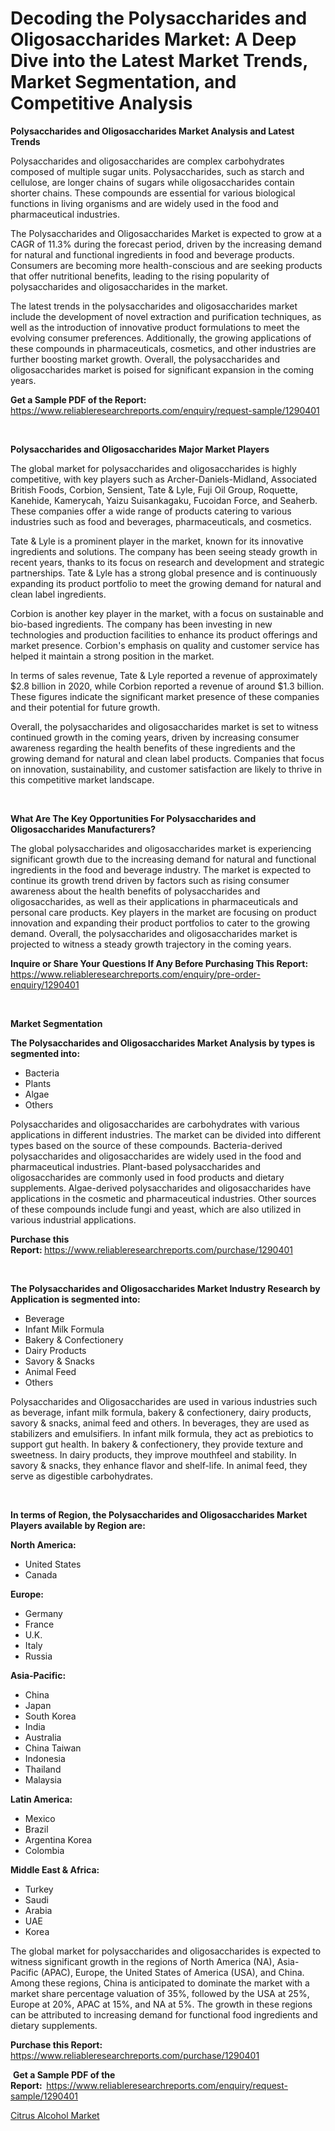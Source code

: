 <p><h1>Decoding the Polysaccharides and Oligosaccharides Market: A Deep Dive into the Latest Market Trends, Market Segmentation, and Competitive Analysis</h1></p><p><strong>Polysaccharides and Oligosaccharides Market Analysis and Latest Trends</strong></p>
<p><p>Polysaccharides and oligosaccharides are complex carbohydrates composed of multiple sugar units. Polysaccharides, such as starch and cellulose, are longer chains of sugars while oligosaccharides contain shorter chains. These compounds are essential for various biological functions in living organisms and are widely used in the food and pharmaceutical industries.</p><p>The Polysaccharides and Oligosaccharides Market is expected to grow at a CAGR of 11.3% during the forecast period, driven by the increasing demand for natural and functional ingredients in food and beverage products. Consumers are becoming more health-conscious and are seeking products that offer nutritional benefits, leading to the rising popularity of polysaccharides and oligosaccharides in the market.</p><p>The latest trends in the polysaccharides and oligosaccharides market include the development of novel extraction and purification techniques, as well as the introduction of innovative product formulations to meet the evolving consumer preferences. Additionally, the growing applications of these compounds in pharmaceuticals, cosmetics, and other industries are further boosting market growth. Overall, the polysaccharides and oligosaccharides market is poised for significant expansion in the coming years.</p></p>
<p><strong>Get a Sample PDF of the Report:&nbsp;</strong> <a href="https://www.reliableresearchreports.com/enquiry/request-sample/1290401">https://www.reliableresearchreports.com/enquiry/request-sample/1290401</a></p>
<p>&nbsp;</p>
<p><strong>Polysaccharides and Oligosaccharides Major Market Players</strong></p>
<p><p>The global market for polysaccharides and oligosaccharides is highly competitive, with key players such as Archer-Daniels-Midland, Associated British Foods, Corbion, Sensient, Tate & Lyle, Fuji Oil Group, Roquette, Kanehide, Kamerycah, Yaizu Suisankagaku, Fucoidan Force, and Seaherb. These companies offer a wide range of products catering to various industries such as food and beverages, pharmaceuticals, and cosmetics.</p><p>Tate & Lyle is a prominent player in the market, known for its innovative ingredients and solutions. The company has been seeing steady growth in recent years, thanks to its focus on research and development and strategic partnerships. Tate & Lyle has a strong global presence and is continuously expanding its product portfolio to meet the growing demand for natural and clean label ingredients.</p><p>Corbion is another key player in the market, with a focus on sustainable and bio-based ingredients. The company has been investing in new technologies and production facilities to enhance its product offerings and market presence. Corbion's emphasis on quality and customer service has helped it maintain a strong position in the market.</p><p>In terms of sales revenue, Tate & Lyle reported a revenue of approximately $2.8 billion in 2020, while Corbion reported a revenue of around $1.3 billion. These figures indicate the significant market presence of these companies and their potential for future growth.</p><p>Overall, the polysaccharides and oligosaccharides market is set to witness continued growth in the coming years, driven by increasing consumer awareness regarding the health benefits of these ingredients and the growing demand for natural and clean label products. Companies that focus on innovation, sustainability, and customer satisfaction are likely to thrive in this competitive market landscape.</p></p>
<p>&nbsp;</p>
<p><strong>What Are The Key Opportunities For Polysaccharides and Oligosaccharides Manufacturers?</strong></p>
<p><p>The global polysaccharides and oligosaccharides market is experiencing significant growth due to the increasing demand for natural and functional ingredients in the food and beverage industry. The market is expected to continue its growth trend driven by factors such as rising consumer awareness about the health benefits of polysaccharides and oligosaccharides, as well as their applications in pharmaceuticals and personal care products. Key players in the market are focusing on product innovation and expanding their product portfolios to cater to the growing demand. Overall, the polysaccharides and oligosaccharides market is projected to witness a steady growth trajectory in the coming years.</p></p>
<p><strong>Inquire or Share Your Questions If Any Before Purchasing This Report:</strong> <a href="https://www.reliableresearchreports.com/enquiry/pre-order-enquiry/1290401">https://www.reliableresearchreports.com/enquiry/pre-order-enquiry/1290401</a></p>
<p>&nbsp;</p>
<p><strong>Market Segmentation</strong></p>
<p><strong>The Polysaccharides and Oligosaccharides Market Analysis by types is segmented into:</strong></p>
<p><ul><li>Bacteria</li><li>Plants</li><li>Algae</li><li>Others</li></ul></p>
<p><p>Polysaccharides and oligosaccharides are carbohydrates with various applications in different industries. The market can be divided into different types based on the source of these compounds. Bacteria-derived polysaccharides and oligosaccharides are widely used in the food and pharmaceutical industries. Plant-based polysaccharides and oligosaccharides are commonly used in food products and dietary supplements. Algae-derived polysaccharides and oligosaccharides have applications in the cosmetic and pharmaceutical industries. Other sources of these compounds include fungi and yeast, which are also utilized in various industrial applications.</p></p>
<p><strong>Purchase this Report:&nbsp;</strong><a href="https://www.reliableresearchreports.com/purchase/1290401">https://www.reliableresearchreports.com/purchase/1290401</a></p>
<p>&nbsp;</p>
<p><strong>The Polysaccharides and Oligosaccharides Market Industry Research by Application is segmented into:</strong></p>
<p><ul><li>Beverage</li><li>Infant Milk Formula</li><li>Bakery & Confectionery</li><li>Dairy Products</li><li>Savory & Snacks</li><li>Animal Feed</li><li>Others</li></ul></p>
<p><p>Polysaccharides and Oligosaccharides are used in various industries such as beverage, infant milk formula, bakery & confectionery, dairy products, savory & snacks, animal feed and others. In beverages, they are used as stabilizers and emulsifiers. In infant milk formula, they act as prebiotics to support gut health. In bakery & confectionery, they provide texture and sweetness. In dairy products, they improve mouthfeel and stability. In savory & snacks, they enhance flavor and shelf-life. In animal feed, they serve as digestible carbohydrates.</p></p>
<p>&nbsp;</p>
<p><strong>In terms of Region, the Polysaccharides and Oligosaccharides Market Players available by Region are:</strong></p>
<p>
    <p> <strong> North America: </strong>
        <ul>
            <li>United States</li>
            <li>Canada</li>
        </ul>
        </p> 
    <p> <strong> Europe: </strong>
        <ul>
            <li>Germany</li>
            <li>France</li>
            <li>U.K.</li>
            <li>Italy</li>
            <li>Russia</li>
        </ul>
        </p> 
    <p> <strong> Asia-Pacific: </strong>
        <ul>
            <li>China</li>
            <li>Japan</li>
            <li>South Korea</li>
            <li>India</li>
            <li>Australia</li>
            <li>China Taiwan</li>
            <li>Indonesia</li>
            <li>Thailand</li>
            <li>Malaysia</li>
        </ul>
        </p> 
    <p> <strong> Latin America: </strong>
        <ul>
            <li>Mexico</li>
            <li>Brazil</li>
            <li>Argentina Korea</li>
            <li>Colombia</li>
        </ul>
        </p> 
    <p> <strong> Middle East & Africa: </strong>
        <ul>
            <li>Turkey</li>
            <li>Saudi</li>
            <li>Arabia</li>
            <li>UAE</li>
            <li>Korea</li>
        </ul>
    </p>
    </p>
<p><p>The global market for polysaccharides and oligosaccharides is expected to witness significant growth in the regions of North America (NA), Asia-Pacific (APAC), Europe, the United States of America (USA), and China. Among these regions, China is anticipated to dominate the market with a market share percentage valuation of 35%, followed by the USA at 25%, Europe at 20%, APAC at 15%, and NA at 5%. The growth in these regions can be attributed to increasing demand for functional food ingredients and dietary supplements.</p></p>
<p><strong>Purchase this Report: </strong><a href="https://www.reliableresearchreports.com/purchase/1290401">https://www.reliableresearchreports.com/purchase/1290401</a></p>
<p>&nbsp;<strong>Get a Sample PDF of the Report:&nbsp;&nbsp;</strong><a href="https://www.reliableresearchreports.com/enquiry/request-sample/1290401">https://www.reliableresearchreports.com/enquiry/request-sample/1290401</a></p>
<p><strong></strong></p>
<p><p><a href="https://github.com/lbird53714/Market-Research-Report-List-4/blob/main/citrus-alcohol-market.md">Citrus Alcohol Market</a></p></p>